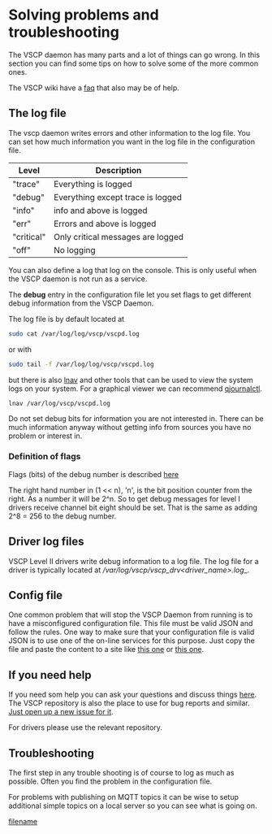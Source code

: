 # Solving problems and troubleshooting

The VSCP daemon has many parts and a lot of things can go wrong. In this section you can find some tips on how to solve some of the more common ones.

The VSCP wiki have a [faq](https://github.com/grodansparadis/vscp/wiki/FAQ) that also may be of help.

## The log file

The vscp daemon writes errors and other  information to the log file. You can set how much information you want in the log file in the configuration file.

| Level | Description |
| ----- | ----------- |
| "trace" | Everything is logged |
| "debug" | Everything except trace is logged |
| "info" | info and above is logged |
| "err" | Errors and above is logged |
| "critical" | Only critical messages are logged |
| "off" | No logging |

You can also define a log that log on the console. This is only useful when the VSCP daemon is not run as a service.

The **debug** entry in the configuration file let you set flags to get different debug information from the VSCP Daemon. 

The log file is by default located at 

```bash
sudo cat /var/log/log/vscp/vscpd.log
```

or with

```bash
sudo tail -f /var/log/log/vscp/vscpd.log
```

but there is also [lnav](http://lnav.org/) and other tools that can be used to view the system logs on your system. For a graphical viewer we can recommend [qjournalctl](https://github.com/pentix/qjournalctl).

```
lnav /var/log/vscp/vscpd.log
```

Do not set debug bits for information you are not interested in. There can be much information anyway without getting info from sources you have no problem or interest in.

### Definition of flags

Flags (bits) of the debug number is described [here](https://github.com/grodansparadis/vscp/blob/master/src/vscp/common/vscp_debug.h)

The right hand number in (1 << n), 'n', is the bit position counter from the right. As a number it will be 2^n. So to get  debug messages for level I drivers receive channel bit eight should be set. That is the same as adding 2^8 = 256 to the debug number.

## Driver log files
VSCP Level II drivers write debug information to a log file. The log file for a driver is typically located at __/var/log/vscp/vscp_drv_<driver_name>.log__.

## Config file

One common problem that will stop the VSCP Daemon from running is to have a misconfigured configuration file. This file must be valid JSON and follow the rules. One way to make sure that your configuration file is valid JSON is to use one of the on-line services for this purpose. Just copy the file and paste the content to a site like [this one](https://jsonlint.com/) or [this one](https://jsonformatter.curiousconcept.com/).

## If you need help

If you need som help you can ask your questions and discuss things [here](https://github.com/grodansparadis/vscp/discussions). The VSCP repository is also the place to use for bug reports and similar. [Just open up a new issue for it](https://github.com/grodansparadis/vscp/issues). 

For drivers please use the relevant repository.

## Troubleshooting

The first step in any trouble shooting is of course to log as much as possible. Often you find the problem in the configuration file. 

For problems with publishing on MQTT topics it can be wise to setup additional simple topics on a local server so you can see what is going on.

[filename](./bottom_copyright.md ':include')